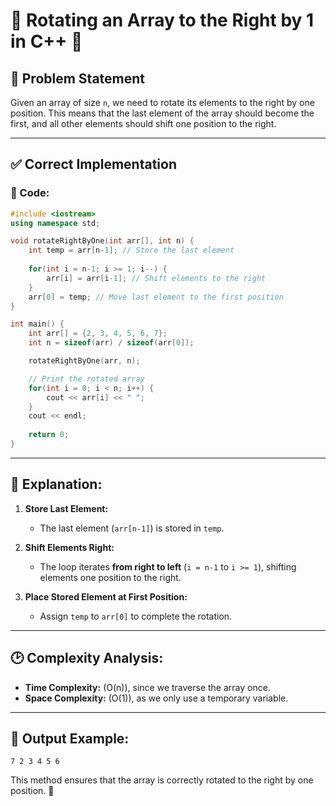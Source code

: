 # 🌟 Rotating an Array to the Right by 1 in C++ 🌟

## 📌 Problem Statement
Given an array of size `n`, we need to rotate its elements to the right by one position. This means that the last element of the array should become the first, and all other elements should shift one position to the right.

---

## ✅ Correct Implementation
### 📝 Code:
```cpp
#include <iostream>
using namespace std;

void rotateRightByOne(int arr[], int n) {
    int temp = arr[n-1]; // Store the last element
    
    for(int i = n-1; i >= 1; i--) {
        arr[i] = arr[i-1]; // Shift elements to the right
    }
    arr[0] = temp; // Move last element to the first position
}

int main() {
    int arr[] = {2, 3, 4, 5, 6, 7};
    int n = sizeof(arr) / sizeof(arr[0]);

    rotateRightByOne(arr, n);

    // Print the rotated array
    for(int i = 0; i < n; i++) {
        cout << arr[i] << " ";
    }
    cout << endl;
    
    return 0;
}
```

---

## 📖 Explanation:
1. **Store Last Element:** 
   - The last element (`arr[n-1]`) is stored in `temp`.

2. **Shift Elements Right:** 
   - The loop iterates **from right to left** (`i = n-1` to `i >= 1`), shifting elements one position to the right.

3. **Place Stored Element at First Position:** 
   - Assign `temp` to `arr[0]` to complete the rotation.

---

## 🕑 Complexity Analysis:
- **Time Complexity:** \(O(n)\), since we traverse the array once.
- **Space Complexity:** \(O(1)\), as we only use a temporary variable.

---

## 🎯 Output Example:
```
7 2 3 4 5 6
```

This method ensures that the array is correctly rotated to the right by one position. 🚀

